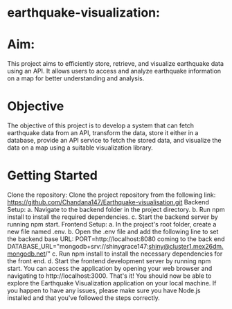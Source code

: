 # earthquake-visualization:
# Aim:
This project aims to efficiently store, retrieve, and visualize earthquake data using an API. It allows users to access and analyze earthquake information on a map for better understanding and analysis.

# Objective
The objective of this project is to develop a system that can fetch earthquake data from an API, transform the data, store it either in a database, provide an API service to fetch the stored data, and visualize the data on a map using a suitable visualization library.

# Getting Started
Clone the repository: Clone the project repository from the following link: https://github.com/Chandana147/Earthquake-visualisation.git
Backend Setup: a. Navigate to the backend folder in the project directory. 
b. Run npm install to install the required dependencies. 
c. Start the backend server by running npm start.
Frontend Setup: a. In the project's root folder, create a new file named .env. 
b. Open the .env file and add the following line to set the backend base URL: PORT=http://localhost:8080  coming to the back end DATABASE_URL="mongodb+srv://shinygrace147:shiny@cluster1.mex26dm.mongodb.net/"
c. Run npm install to install the necessary dependencies for the front end. 
d. Start the frontend development server by running npm start.
You can access the application by opening your web browser and navigating to http://localhost:3000.
That's it! You should now be able to explore the Earthquake Visualization application on your local machine. If you happen to have any issues, please make sure you have Node.js installed and that you've followed the steps correctly.
